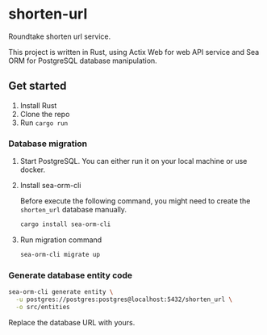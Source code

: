 # shorten-url

Roundtake shorten url service.

This project is written in Rust, using Actix Web for web API service and Sea ORM for PostgreSQL database manipulation. 

## Get started

1. Install Rust
2. Clone the repo
3. Run `cargo run`

### Database migration

1. Start PostgreSQL. You can either run it on your local machine or use docker.
2. Install sea-orm-cli

    Before execute the following command, you might need to create the `shorten_url` database manually.

    ```sh
    cargo install sea-orm-cli
    ```

3. Run migration command

    ```sh
    sea-orm-cli migrate up
    ```

### Generate database entity code

```sh
sea-orm-cli generate entity \
  -u postgres://postgres:postgres@localhost:5432/shorten_url \
  -o src/entities
```

Replace the database URL with yours.
